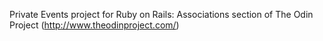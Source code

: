 Private Events project for Ruby on Rails: Associations section of The Odin 
Project (http://www.theodinproject.com/)

